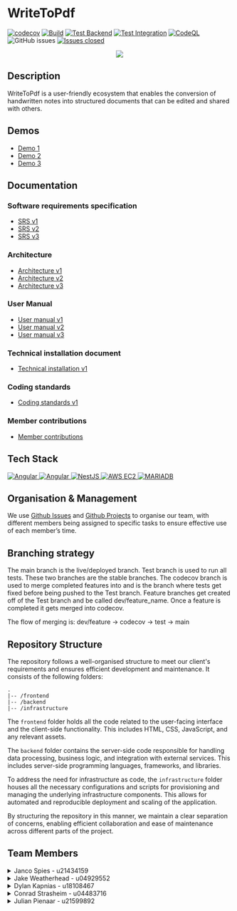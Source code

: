 <!-- Previous badges -->
<!-- [![Issues][issues-shield]][issues-url]

[![Stargazers][stars-shield]][stars-url] -->

# WriteToPdf

<!-- New badges -->
<!--![Libraries.io dependency status for GitHub repo](https://img.shields.io/librariesio/github/COS301-SE-2023/WriteToPdf) -->
[![codecov](https://codecov.io/gh/COS301-SE-2023/WriteToPdf/branch/main/graph/badge.svg?token=2CELOVRCM3)](https://codecov.io/gh/COS301-SE-2023/WriteToPdf)
[![Build](https://github.com/COS301-SE-2023/WriteToPdf/actions/workflows/build.yml/badge.svg?branch=main)](https://github.com/COS301-SE-2023/WriteToPdf/actions/workflows/build.yml)
[![Test Backend](https://github.com/COS301-SE-2023/WriteToPdf/actions/workflows/test-backend.yml/badge.svg?branch=main)](https://github.com/COS301-SE-2023/WriteToPdf/actions/workflows/test-backend.yml)
[![Test Integration](https://github.com/COS301-SE-2023/WriteToPdf/actions/workflows/test-integration.yml/badge.svg?branch=main)](https://github.com/COS301-SE-2023/WriteToPdf/actions/workflows/test-integration.yml)
[![CodeQL](https://github.com/COS301-SE-2023/WriteToPdf/actions/workflows/codeql-analysis.yml/badge.svg)](https://github.com/COS301-SE-2023/WriteToPdf/actions/workflows/codeql-analysis.yml)  
![GitHub issues](https://img.shields.io/github/issues/COS301-SE-2023/WriteToPdf)
[![Issues closed](https://img.shields.io/github/issues-closed/COS301-SE-2023/WriteToPdf?color=blue)](https://github.com/COS301-SE-2023/WriteToPdf/issues?q=is%3Aissue+is%3Aclosed)
<!-- [![Commits](https://img.shields.io/github/commit-activity/w/COS301-SE-2023/WriteToPdf)](https://github.com/COS301-SE-2023/WriteToPdf/issues) -->
<!-- [![Lines of Code](https://sonarcloud.io/api/project_badges/measure?project=COS301-SE-2023_WriteToPdf&metric=ncloc)](https://sonarcloud.io/summary/new_code?id=COS301-SE-2023_WriteToPdf) -->
<!-- [![Requirements Status](https://requires.io/github/COS301-SE-2023/WriteToPdf/requirements.svg?branch=main)](https://requires.io/github/COS301-SE-2023/WriteToPdf/requirements/?branch=main) -->
<!-- [![CodeQL](https://github.com/COS301-SE-2023/WriteToPdf/actions/workflows/codeql-analysis.yml/badge.svg?branch=main)](https://github.com/COS301-SE-2023/WriteToPdf/actions/workflows/codeql-analysis.yml) -->

<div align="center"><img src="https://github.com/COS301-SE-2023/WriteToPdf/assets/104741835/c151ddb6-fc79-4366-87ea-f91a033dfe10" /></div>


## Description

WriteToPdf is a user-friendly ecosystem that enables the conversion of handwritten notes into structured documents that can be edited and shared with others.

## Demos
- [Demo 1](https://drive.google.com/drive/folders/1D8awdHGBDuI7PGQYF_jtX9iGq_9PWY3x?usp=sharing)
- [Demo 2](https://drive.google.com/drive/folders/1QVIrOEi5PJAhG8DMwNrwjIcF7Gocu8LK?usp=sharing)
- [Demo 3](https://drive.google.com/drive/folders/1cW53_1X3Y5Wp2fSbiyTv9ax8rGFM-JwM?usp=sharing)

## Documentation
### Software requirements specification
- [SRS v1](https://docs.google.com/document/d/1eXRBaujvePMya_IDnRlOymDTWH2KdxSV1RGHm0_erwY/edit?usp=sharing)
- [SRS v2](https://docs.google.com/document/d/196IHwe8rBytZlJOIvh8gGMJUIhs1joQ91NA5TIrqbV4/edit?usp=sharing)
- [SRS v3](https://docs.google.com/document/d/1TKv0xJzYFy35HWXMa736Qu16aRPZn0SIqjJhXzTakWA/edit?usp=sharing)

### Architecture
- [Architecture v1](https://docs.google.com/document/d/1skoEPk1VvtO8P9fyWIVFyUuf0ssU1aI8G-wrYYNbeyg/edit?usp=sharing)
- [Architecture v2](https://docs.google.com/document/d/1FTGkhilcBonjeJdZc6e2ykf3x_l8cgZlwjZvC8O_KZ8/edit?usp=sharing)
- [Architecture v3](https://docs.google.com/document/d/1vsMHJwqzcz90eAQDmRtiRptpSUpqpPzTstwP2HO-iX4/edit?usp=sharing)

### User Manual
- [User manual v1](https://docs.google.com/document/d/1zUkgP6SMe9ti3cEWSjjO4yTOUCb1NZnV1_J4SeadA7A/edit?usp=sharing)
- [User manual v2](https://docs.google.com/document/d/1zs5NqddSAby1zNL-tTCPOdJPDTYQJnAWIyChKixjNN4/edit?usp=sharing)
- [User manual v3](https://docs.google.com/document/d/12Uag_t3BlGlAL3nD44a2yeA2PvYsky7Kt2yfeQ_1Zkc/edit?usp=sharing)

### Technical installation document
- [Technical installation v1](https://docs.google.com/document/d/1HG9QVSEh2NsHbrRTlXPBjiq3keQMapmmiDbTFK07tNU/edit?usp=sharing)

### Coding standards

- [Coding standards v1](https://docs.google.com/document/d/1Cr68PKEo6_hPQoYYXzmPtlQXInFmrAkXNnmFUIf08tE/edit?usp=sharing)

### Member contributions
- [Member contributions](https://docs.google.com/document/d/14n7aEG_Lwh3dXSq6ltJ8XE_rzAREMGsH-3B-crGn2fM/edit?usp=sharing)

## Tech Stack

<a href="https://angular.io">
    <img alt="Angular" src="https://img.shields.io/badge/angular-dd0031?style=for-the-badge&logo=angular&logoColor=white" />
</a>


<a href="https://primeng.org/">
    <img alt="Angular" src="https://img.shields.io/badge/primeng-dd0031?style=for-the-badge&logo=primeng&logoColor=white" />
</a>

<a href="https://nestjs.com/">
  <img alt="NestJS" src="https://img.shields.io/badge/nestjs-e0234e?style=for-the-badge&logo=nestjs&logoColor=white" />
</a>

<a href="https://aws.amazon.com/ec2/">
  <img alt="AWS EC2" src="https://img.shields.io/badge/amazon%20ec2-dd700f?style=for-the-badge&logo=aws&logoColor=white" />
</a>

<a href="https://mariadb.org/">
  <img alt="MARIADB" src="https://img.shields.io/badge/mariadb-142958?style=for-the-badge&logo=mariadb&logoColor=white" />
</a>

## Organisation & Management
We use <a href="https://github.com/COS301-SE-2023/WriteToPdf/issues">Github Issues</a> and <a href="https://github.com/COS301-SE-2023/WriteToPdf/projects?query=is%3Aopen">Github Projects</a> to organise our team, with different members being assigned to specific tasks to ensure effective use of each member’s time. 


## Branching strategy
The main branch is the live/deployed branch.
Test branch is used to run all tests. These two branches are the stable branches.
The codecov branch is used to merge completed features into and is the branch where tests get fixed before being pushed to the Test branch.
Feature branches get created off of the Test branch and be called dev/feature_name. Once a feature is completed it gets merged into codecov.

The flow of merging is: dev/feature -> codecov -> test -> main


## Repository Structure
The repository follows a well-organised structure to meet our client's requirements and ensures efficient development and maintenance. It consists of the following folders:
```
.
|-- /frontend
|-- /backend
|-- /infrastructure
```

The `frontend` folder holds all the code related to the user-facing interface and the client-side functionality. This includes HTML, CSS, JavaScript, and any relevant assets.

The `backend` folder contains the server-side code responsible for handling data processing, business logic, and integration with external services. This includes server-side programming languages, frameworks, and libraries.

To address the need for infrastructure as code, the `infrastructure` folder houses all the necessary configurations and scripts for provisioning and managing the underlying infrastructure components. This allows for automated and reproducible deployment and scaling of the application.

By structuring the repository in this manner, we maintain a clear separation of concerns, enabling efficient collaboration and ease of maintenance across different parts of the project.

## Team Members
<details>
<summary>Janco Spies - u21434159</summary>
<br>
<p>Project Leader, Tester, Integration Engineer</p>
<p>
Janco has experience working as a tutor for the module Data Structures and Algorithms at the University of Pretoria, where he enjoys problem-solving and collaborating with others. Janco has excelled academically during his time at the university and has a strong background in statistics. He is skilled in several programming languages and frameworks, including Java, NodeJS, C++, Angular, and Python.
</p>
<img src="https://user-images.githubusercontent.com/104741835/235907674-681152ec-0f46-4b1d-8c3b-4478a2e6290e.png" />
<br/>
<a href="https://www.linkedin.com/in/ACoAADDlAbMBzAMuf8KIqa4ZdJtrDAi1qu4EPz4?lipi=urn%3Ali%3Apage%3Ad_flagship3_feed%3B1J9zjGT%2FSHeIpMlnKxWZvA%3D%3D">
<img src="https://img.shields.io/badge/linkedin-0a66c2?style=for-the-badge&logo=linkedin&logoColor=white" alt="Linkedin"/>
</a>
 
  <a href="https://github.com/JanSpies82">
<img src="https://img.shields.io/badge/github-161b22?style=for-the-badge&logo=github&logoColor=white" alt="GitHub"/>
</a>
 
</details>


<details>
<summary>Jake Weatherhead - u04929552</summary>
<br/>
<p>API Engineer, Data Engineer</p>
<p>
Jake is a self-motivated and passionate individual who is highly enthusiastic about the practical applications of data science, machine learning and product design. He has experience as a tutor for the module Mathematical Modelling at the University of Pretoria where he tutored students in Pythonic data science. He has experience building, managing and integrating NoSQL databases, such as Google Cloud Firestore and MongoDB. He also has experience building APIs in PHP and Typescript through NestJS. Jake’s other relevant skills include Java, NestJS, Angular, C++ and LaTeX.
</p>
<img src="https://user-images.githubusercontent.com/104741835/235907757-81df79c3-b9e8-49ae-a481-c21bbb385913.png" />
<br/>
<a href="https://www.linkedin.com/in/ACoAADrYSskBc41A9bb97Sym87rcIbAqpKdQOY4/?lipi=urn%3Ali%3Apage%3Ad_flagship3_profile_view_base%3BmboD%2FrmkRsKFxJTOheSOsQ%3D%3D">
<img src="https://img.shields.io/badge/linkedin-0a66c2?style=for-the-badge&logo=linkedin&logoColor=white" alt="Linkedin"/>
</a>
 
  <a href="https://github.com/jakeweatherhead">
<img src="https://img.shields.io/badge/github-161b22?style=for-the-badge&logo=github&logoColor=white" alt="GitHub"/>
</a>
 
</details>


<details>
<summary>Dylan Kapnias - u18108467</summary>
<br/>
<p>Integration Engineer, DevOps</p>
<p>
Dylan is a highly motivated individual with a solid academic background, finishing the second half of his 3rd year with a 75% average. He is proficient in a wide range of technologies, including: Python, C++, Java, ASM, JavaScript/TypeScript, Rust, PHP, Angular, NodeJS, Jest, and Cypress. His experience extends to tools and platforms such as Docker, Home Server maintenance, LaTeX, Doxygen, Google Cloud, and CI/CD workflows using GitHub Actions. Dylan is passionate about applying his technical expertise in diverse projects and environments, and he is always eager to learn and adopt new technologies.
</p>
<img src="https://user-images.githubusercontent.com/104741835/235907809-53427a24-eb95-4ebc-8e3f-1fa38d514741.png" />
<br/>
<a href="https://www.linkedin.com/in/dylan-kapnias-b41ab2277?lipi=urn%3Ali%3Apage%3Ad_flagship3_profile_view_base_contact_details%3BDLZJVIFfQUyfGT%2FfBspbpg%3D%3D">
<img src="https://img.shields.io/badge/linkedin-0a66c2?style=for-the-badge&logo=linkedin&logoColor=white" alt="Linkedin"/>
</a>
 
  <a href="https://github.com/dylankapnias-uni">
<img src="https://img.shields.io/badge/github-161b22?style=for-the-badge&logo=github&logoColor=white" alt="GitHub"/>
</a>
 
</details>


<details>
<summary>Conrad Strasheim - u04483716</summary>
<br/>
<p>Business Analyst, UI Engineer</p>
<p>
Conrad is an avid programmer, yogi and musician. He has experience in Python, R, MATLAB, C++, Java, Angular, React, Google Cloud and Docker. He has programmed an algorithmic music generator, whose music functions as accompaniment for musical improvisation, with Python as part of a master’s project collaboration at Tuks. His speciality is reading up on domain specific knowledge and implementing innovative solutions within that domain, as with the music application.
</p>
<img src="https://user-images.githubusercontent.com/104741835/235907780-ec7959e3-e747-4264-a2f4-60244e0212ab.png" />
<br/>
<a href="https://www.linkedin.com/in/conrad-strasheim-81810a26a?miniProfileUrn=urn%3Ali%3Afs_miniProfile%3AACoAAEHeNBQBIAgklS52yGZGLqg_dsFeSpaTy84&lipi=urn%3Ali%3Apage%3Ad_flagship3_search_srp_all%3BIrFwHOqPRhixjO%2F3SKDhWA%3D%3D">
<img src="https://img.shields.io/badge/linkedin-0a66c2?style=for-the-badge&logo=linkedin&logoColor=white" alt="Linkedin"/>
</a>
 
  <a href="https://github.com/ConradStras">
<img src="https://img.shields.io/badge/github-161b22?style=for-the-badge&logo=github&logoColor=white" alt="GitHub"/>
</a>
 
</details>


<details >
<summary>Julian Pienaar - u21599892</summary>
<br/>
<p>UI Engineer, Integration Engineer, Designer</p>

<p>
Julian has experience with design patterns and data structures giving him a good understanding of algorithms. He has worked on large Angular projects as a UI Engineer. He has a high capacity to learn and understand complex ideas and is able to adapt to the change. He is proficient in multiple languages and frameworks such as C++, Java, NodeJS, Php, Javascript, Ionic,  Angular and Typescript. 
</p>

<img src="https://user-images.githubusercontent.com/104741835/235907734-cc6ce2a7-ac9a-4d3c-9dfe-03eb772b4b98.png" /> 
<br/>
<a href="https://www.linkedin.com/in/julian-pienaar-370208271/?lipi=urn%3Ali%3Apage%3Ad_flagship3_feed%3B0NeumpYtT8e%2FsXo8GIBScQ%3D%3D">
<img src="https://img.shields.io/badge/linkedin-0a66c2?style=for-the-badge&logo=linkedin&logoColor=white" alt="Linkedin"/>
</a>
 
 <a href="https://github.com/JulianPienaar">
<img src="https://img.shields.io/badge/github-161b22?style=for-the-badge&logo=github&logoColor=white" alt="GitHub"/>
</a>
 
</details>

<!-- Badge links & images -->
[issues-shield]: https://img.shields.io/github/issues/COS301-SE-2023/WriteToPdf.svg?style=for-the-badge
[issues-url]: https://github.com/COS301-SE-2023/WriteToPdf/issues
[stars-shield]: https://img.shields.io/github/stars/COS301-SE-2023/WriteToPdf.svg?style=for-the-badge
[stars-url]: ttps://github.com/COS301-SE-2023/WriteToPdf/stargazers
